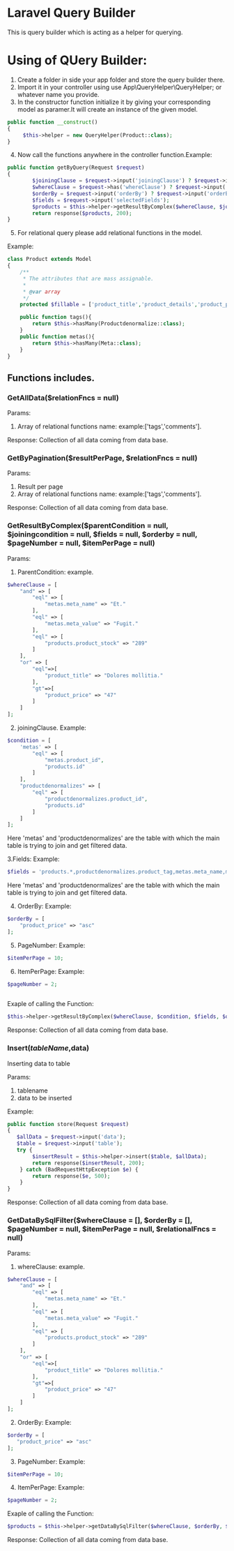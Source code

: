 # Laravel Query Builder
This is query builder which is acting as a helper for querying.

# Using of QUery Builder:
1. Create a folder in side your app folder and store the query builder there.
2. Import it in your controller using use App\QueryHelper\QueryHelper; or whatever name you provide.
3. In the constructor function initialize it by giving your corresponding model as paramer.It will create an instance of the given model.
```php
public function __construct()
{
     $this->helper = new QueryHelper(Product::class);
}
```

4. Now call the functions anywhere in the controller function.Example:
```php
public function getByQuery(Request $request)
{
        $joiningClause = $request->input('joiningClause') ? $request->input('joiningClause') : null;
        $whereClause = $request->has('whereClause') ? $request->input('whereClause') : null;
        $orderBy = $request->input('orderBy') ? $request->input('orderBy') : null;
        $fields = $request->input('selectedFields');
        $products = $this->helper->getResultByComplex($whereClause, $joiningClause, $fields, $orderBy);
        return response($products, 200);
}
```

5. For relational query please add relational functions in the model.
 
 Example:
 
 ```php
 class Product extends Model
 { 
     /**
      * The attributes that are mass assignable.
      *
      * @var array
      */
     protected $fillable = ['product_title','product_details','product_price','product_stock'];
 
     public function tags(){
         return $this->hasMany(Productdenormalize::class);
     }
     public function metas(){
         return $this->hasMany(Meta::class);
     }
 }
 ```


## Functions includes.

### GetAllData($relationFncs = null)
Params:
1. Array of relational functions name:
example:['tags','comments'].

Response:
Collection of all data coming from data base.

### GetByPagination($resultPerPage, $relationFncs = null)

Params:
1. Result per page
2. Array of relational functions name:
example:['tags','comments'].

Response:
Collection of all data coming from data base.

### GetResultByComplex($parentCondition = null, $joiningcondition = null, $fields = null, $orderby = null, $pageNumber = null, $itemPerPage = null)

Params:
1. ParentCondition: example.
```php
$whereClause = [
    "and" => [
        "eql" => [
            "metas.meta_name" => "Et."
        ],
        "eql" => [
            "metas.meta_value" => "Fugit."
        ],
        "eql" => [
            "products.product_stock" => "289"
        ]
    ],
    "or" => [
        "eql"=>[
            "product_title" => "Dolores mollitia."
        ],
        "gt"=>[
            "product_price" => "47"
        ]
    ]
];
```
2. joiningClause. Example:
```php
$condition = [
    'metas' => [
        "eql" => [
            "metas.product_id",
            "products.id"
        ]
    ],
    "productdenormalizes" => [
        "eql" => [
            "productdenormalizes.product_id",
            "products.id"
        ]
    ]
];
```
Here 'metas' and 'productdenormalizes' are the table with which 
the main table is trying to join and get filtered data.

3.Fields: Example:
```php
$fields = 'products.*,productdenormalizes.product_tag,metas.meta_name,metas.meta_value';
```
Here 'metas' and 'productdenormalizes' are the table with which 
the main table is trying to join and get filtered data.

4. OrderBy: Example:
```php
$orderBy = [
    "product_price" => "asc"
];
```

5. PageNumber: Example:
```php
$itemPerPage = 10;
```

6. ItemPerPage: Example:
```php
$pageNumber = 2;
        
```

Exaple of calling the Function:
```php
$this->helper->getResultByComplex($whereClause, $condition, $fields, $orderBy, $pageNumber, $itemPerPage);     
```

Response:
Collection of all data coming from data base.

### Insert($tableName,$data)
Inserting data to table

Params:
1. tablename
2. data to be inserted

Example:

```php
public function store(Request $request)
{
   $allData = $request->input('data');
   $table = $request->input('table');
   try {
        $insertResult = $this->helper->insert($table, $allData);
        return response($insertResult, 200);
    } catch (BadRequestHttpException $e) {
        return response($e, 500);
    }
}    
```

Response:
Collection of all data coming from data base.

### GetDataBySqlFilter($whereClause = [], $orderBy = [], $pageNumber = null, $itemPerPage = null, $relationalFncs = null)

Params:
1. whereClause: example.
```php
$whereClause = [
    "and" => [
        "eql" => [
            "metas.meta_name" => "Et."
        ],
        "eql" => [
            "metas.meta_value" => "Fugit."
        ],
        "eql" => [
            "products.product_stock" => "289"
        ]
    ],
    "or" => [
        "eql"=>[
            "product_title" => "Dolores mollitia."
        ],
        "gt"=>[
            "product_price" => "47"
        ]
    ]
];
```

2. OrderBy: Example:
```php
$orderBy = [
   "product_price" => "asc"
];
```

3. PageNumber: Example:
```php
$itemPerPage = 10;
```

4. ItemPerPage: Example:
```php
$pageNumber = 2; 
```

Exaple of calling the Function:
```php
$products = $this->helper->getDataBySqlFilter($whereClause, $orderBy, $pageNumber, $itemPerPage, $relationalFncs);     
```

Response:
Collection of all data coming from data base.


